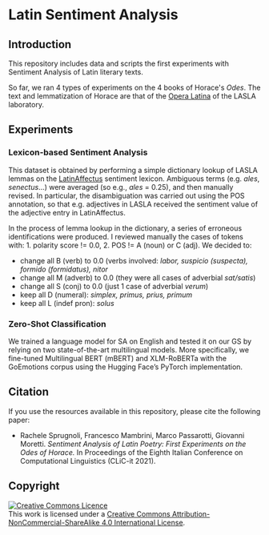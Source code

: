 # Latin Sentiment Analysis

## Introduction

This repository includes data and scripts the first experiments with Sentiment
Analysis of Latin literary texts.

So far, we ran 4 types of experiments on the 4 books of Horace's _Odes_. The text
and lemmatization of Horace are that of the [Opera Latina]()
of the LASLA laboratory.


## Experiments

### Lexicon-based Sentiment Analysis

This dataset is obtained by performing a simple dictionary lookup of LASLA lemmas on the
[LatinAffectus]() sentiment lexicon. Ambiguous terms (e.g. *ales*, *senectus*...)
were averaged (so e.g., *ales* = 0.25), and then manually revised. In particular,
the disambiguation was carried out using the POS annotation, so that e.g. adjectives
in LASLA received the sentiment value of the adjective entry in LatinAffectus.

In the process of lemma lookup in the dictionary, a series of erroneous identifications were produced. I reviewed manually the cases of tokens with: 1. polarity score != 0.0, 2. POS != A (noun) or C (adj).
We decided to:

- change all B (verb) to 0.0 (verbs involved: *labor, suspicio (suspecta), formido (formidatus), nitor*
- change all M (adverb) to 0.0 (they were all cases of adverbial *sat/satis*)
- change all S (conj) to 0.0 (just 1 case of adverbial *verum*)
- keep all D (numeral): *simplex, primus, prius, primum*
- keep all L (indef pron): *solus*

### Zero-Shot Classification

We trained a language model for SA on English and tested it on our GS by relying on two state-of-the-art multilingual models. More specifically, we fine-tuned Multilingual BERT (mBERT) and XLM-RoBERTa with the GoEmotions corpus using the Hugging Face’s PyTorch implementation.

## Citation

If you use the resources available in this repository, please cite the following paper:
- Rachele Sprugnoli, Francesco Mambrini, Marco Passarotti, Giovanni Moretti. *Sentiment Analysis of Latin Poetry: First Experiments on the Odes of Horace.* In Proceedings of the Eighth Italian Conference on Computational Linguistics (CLiC-it 2021).

## Copyright

<a rel="license" href="http://creativecommons.org/licenses/by-nc-sa/4.0/"><img alt="Creative Commons Licence" style="border-width:0" src="https://i.creativecommons.org/l/by-nc-sa/4.0/88x31.png" /></a><br />This work is licensed under a <a rel="license" href="http://creativecommons.org/licenses/by-nc-sa/4.0/">Creative Commons Attribution-NonCommercial-ShareAlike 4.0 International License</a>.
